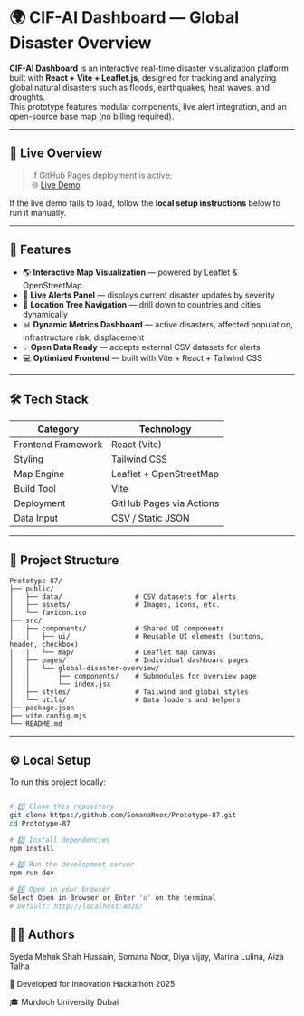 # 🌍 CIF-AI Dashboard — Global Disaster Overview

**CIF-AI Dashboard** is an interactive real-time disaster visualization platform built with **React + Vite + Leaflet.js**, designed for tracking and analyzing global natural disasters such as floods, earthquakes, heat waves, and droughts.  
This prototype features modular components, live alert integration, and an open-source base map (no billing required).

---

## 🚀 Live Overview

> If GitHub Pages deployment is active:  
> 🌐 [Live Demo](https://github.com/SomanaNoor/Prototype-87)

If the live demo fails to load, follow the **local setup instructions** below to run it manually.

---

## 🧩 Features

- 🌎 **Interactive Map Visualization** — powered by Leaflet & OpenStreetMap  
- 🔔 **Live Alerts Panel** — displays current disaster updates by severity  
- 🧭 **Location Tree Navigation** — drill down to countries and cities dynamically  
- 📊 **Dynamic Metrics Dashboard** — active disasters, affected population, infrastructure risk, displacement  
- 💡 **Open Data Ready** — accepts external CSV datasets for alerts  
- 💻 **Optimized Frontend** — built with Vite + React + Tailwind CSS

---

## 🛠️ Tech Stack

| Category | Technology |
|-----------|-------------|
| Frontend Framework | React (Vite) |
| Styling | Tailwind CSS |
| Map Engine | Leaflet + OpenStreetMap |
| Build Tool | Vite |
| Deployment | GitHub Pages via Actions |
| Data Input | CSV / Static JSON |

---

## 📁 Project Structure

```
Prototype-87/
├── public/
│   ├── data/                  # CSV datasets for alerts
│   ├── assets/                # Images, icons, etc.
│   └── favicon.ico
├── src/
│   ├── components/            # Shared UI components
│   │   ├── ui/                # Reusable UI elements (buttons, header, checkbox)
│   │   └── map/               # Leaflet map canvas
│   ├── pages/                 # Individual dashboard pages
│   │   └── global-disaster-overview/
│   │       ├── components/    # Submodules for overview page
│   │       └── index.jsx
│   ├── styles/                # Tailwind and global styles
│   └── utils/                 # Data loaders and helpers
├── package.json
├── vite.config.mjs
└── README.md
```

---

## ⚙️ Local Setup

To run this project locally:

```bash

# 1️⃣ Clone this repository
git clone https://github.com/SomanaNoor/Prototype-87.git
cd Prototype-87

# 2️⃣ Install dependencies
npm install

# 3️⃣ Run the development server
npm run dev

# 4️⃣ Open in your browser
Select Open in Browser or Enter 'o' on the terminal
# Default: http://localhost:4028/

```

## 👩‍💻 Authors

Syeda Mehak Shah Hussain,
Somana Noor, 
Diya vijay, 
Marina Lulina, 
Aiza Talha

📍 Developed for Innovation Hackathon 2025

🎓 Murdoch University Dubai

